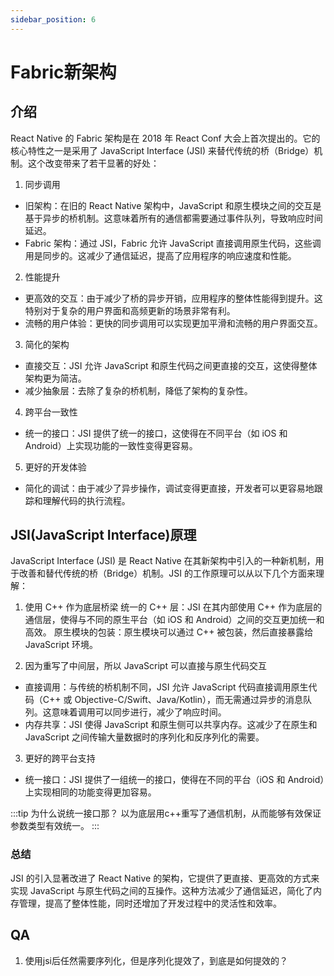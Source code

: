 ```yaml
---
sidebar_position: 6
---
```


# Fabric新架构


## 介绍

React Native 的 Fabric 架构是在 2018 年 React Conf 大会上首次提出的。它的核心特性之一是采用了 JavaScript Interface (JSI) 来替代传统的桥（Bridge）机制。这个改变带来了若干显著的好处：

1. 同步调用
- 旧架构：在旧的 React Native 架构中，JavaScript 和原生模块之间的交互是基于异步的桥机制。这意味着所有的通信都需要通过事件队列，导致响应时间延迟。
- Fabric 架构：通过 JSI，Fabric 允许 JavaScript 直接调用原生代码，这些调用是同步的。这减少了通信延迟，提高了应用程序的响应速度和性能。

2. 性能提升
- 更高效的交互：由于减少了桥的异步开销，应用程序的整体性能得到提升。这特别对于复杂的用户界面和高频更新的场景非常有利。
- 流畅的用户体验：更快的同步调用可以实现更加平滑和流畅的用户界面交互。

3. 简化的架构
- 直接交互：JSI 允许 JavaScript 和原生代码之间更直接的交互，这使得整体架构更为简洁。
- 减少抽象层：去除了复杂的桥机制，降低了架构的复杂性。

4. 跨平台一致性
- 统一的接口：JSI 提供了统一的接口，这使得在不同平台（如 iOS 和 Android）上实现功能的一致性变得更容易。

5. 更好的开发体验
- 简化的调试：由于减少了异步操作，调试变得更直接，开发者可以更容易地跟踪和理解代码的执行流程。

## JSI(JavaScript Interface)原理
JavaScript Interface (JSI) 是 React Native 在其新架构中引入的一种新机制，用于改善和替代传统的桥（Bridge）机制。JSI 的工作原理可以从以下几个方面来理解：

1. 使用 C++ 作为底层桥梁
统一的 C++ 层：JSI 在其内部使用 C++ 作为底层的通信层，使得与不同的原生平台（如 iOS 和 Android）之间的交互更加统一和高效。
原生模块的包装：原生模块可以通过 C++ 被包装，然后直接暴露给 JavaScript 环境。

2. 因为重写了中间层，所以 JavaScript 可以直接与原生代码交互
- 直接调用：与传统的桥机制不同，JSI 允许 JavaScript 代码直接调用原生代码（C++ 或 Objective-C/Swift、Java/Kotlin），而无需通过异步的消息队列。这意味着调用可以同步进行，减少了响应时间。
- 内存共享：JSI 使得 JavaScript 和原生侧可以共享内存。这减少了在原生和 JavaScript 之间传输大量数据时的序列化和反序列化的需要。

3. 更好的跨平台支持
- 统一接口：JSI 提供了一组统一的接口，使得在不同的平台（iOS 和 Android）上实现相同的功能变得更加容易。

:::tip
为什么说统一接口那？
以为底层用c++重写了通信机制，从而能够有效保证参数类型有效统一。
:::

### 总结

JSI 的引入显著改进了 React Native 的架构，它提供了更直接、更高效的方式来实现 JavaScript 与原生代码之间的互操作。这种方法减少了通信延迟，简化了内存管理，提高了整体性能，同时还增加了开发过程中的灵活性和效率。


## QA

1. 使用jsi后任然需要序列化，但是序列化提效了，到底是如何提效的？